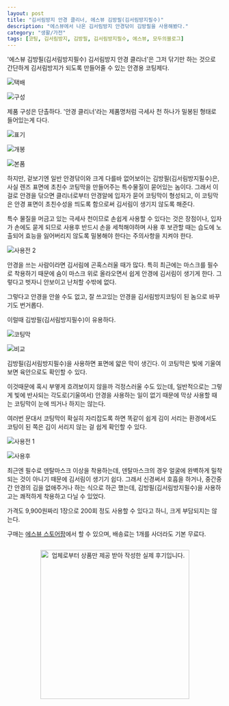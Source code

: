 ```yaml
---
layout: post
title: "김서림방지 안경 클리너, 에스뷰 김방필(김서림방지필수)"
description: "에스뷰에서 나온 김서림방지 안경닦이 김방필을 사용해봤다."
category: "생활/가전"
tags: [코팅, 김서림방지, 김방필, 김서림방지필수, 에스뷰, 모두의블로그]
---
```


'에스뷰 김방필(김서림방지필수) 김서림방지 안경 클리너'은
그저 닦기만 하는 것으로 간단하게 김서림방지가 되도록 만들어줄 수 있는 안경용 코팅제다.

![택배](https://images2.imgbox.com/e7/26/577N4b6G_o.jpg)

![구성](https://images2.imgbox.com/ee/7d/ibMuFMM4_o.jpg)

제품 구성은 단촐하다.
'안경 클리너'라는 제품명처럼 극세사 천 하나가 밀봉된 형태로 들어있는게 다다.

![표기](https://images2.imgbox.com/f5/c5/2pf8lHfZ_o.jpg)

![개봉](https://images2.imgbox.com/74/d2/QOl1tZMj_o.jpg)

![본품](https://images2.imgbox.com/63/c7/Qeu9Ag1z_o.jpg)

하지만, 겉보기엔 일반 안경닦이와 크게 다를바 없어보이는 김방필(김서림방지필수)은,
사실 렌즈 표면에 초친수 코팅막을 만들어주는 특수물질이 묻어있는 놈이다.
그래서 이걸로 안경을 닦으면 클리너로부터 안경알에 입자가 묻어 코팅막이 형성되고,
이 코팅막은 안경 표면이 초친수성을 띄도록 함으로써 김서림이 생기지 않도록 해준다.

특수 물질을 머금고 있는 극세사 천이므로 손쉽게 사용할 수 있다는 것은 장점이나,
입자가 손에도 묻게 되므로 사용후 반드시 손을 세척해야하며
사용 후 보관할 때는 습도에 노출되어 효능을 잃어버리지 않도록 밀봉해야 한다는 주의사항을 지켜야 한다.

![사용전 2](https://images2.imgbox.com/26/0d/ozvLFRSe_o.jpg)

안경을 쓰는 사람이라면 김서림에 곤혹스러울 때가 많다.
특히 최근에는 마스크를 필수로 착용하기 때문에
숨이 마스크 위로 올라오면서 쉽게 안경에 김서림이 생기게 한다.
그렇다고 벗자니 안보이고 난처할 수밖에 없다.

그렇다고 안경을 안쓸 수도 없고,
잘 쓰고있는 안경을 김서림방지코팅이 된 놈으로 바꾸기도 번거롭다.

이럴때 김방필(김서림방지필수)이 유용하다.

![코팅막](https://images2.imgbox.com/28/b6/KA608l4W_o.jpg)

![비교](https://images2.imgbox.com/70/55/QBXnvXyv_o.jpg)

김방필(김서림방지필수)을 사용하면 표면에 얇은 막이 생긴다.
이 코팅막은 빛에 기울여 보면 육안으로도 확인할 수 있다.

이것때문에 혹시 부옇게 흐려보이지 않을까 걱정스러울 수도 있는데,
일반적으로는 그렇게 빛에 반사되는 각도로(기울여서) 안경을 사용하는 일이 없기 때문에
막상 사용할 때는 코팅막이 눈에 띄거나 하지는 않는다.

여러번 문대서 코팅막이 확실히 자리잡도록 하면
똑같이 쉽게 김이 서리는 환경에서도 코팅이 된 쪽은 김이 서리지 않는 걸 쉽게 확인할 수 있다.

![사용전 1](https://images2.imgbox.com/40/05/0wmLHXe9_o.jpg)

![사용후](https://images2.imgbox.com/01/22/vumOJjdb_o.jpg)

최근엔 필수로 덴탈마스크 이상을 착용하는데,
덴탈마스크의 경우 얼굴에 완벽하게 밀착되는 것이 아니기 때문에 김서림이 생기기 쉽다.
그래서 신경써서 호흡을 하거나, 중간중간 안경의 김을 없애주거나 하는 식으로 하곤 했는데,
김방필(김서림방지필수)을 사용하고는 쾌적하게 착용하고 다닐 수 있었다.

가격도 9,900원짜리 1장으로 200회 정도 사용할 수 있다고 하니,
크게 부담되지는 않는다.

구매는 [에스뷰 스토어팜](https://smartstore.naver.com/sview/products/4842208439)에서 할 수 있으며,
배송료는 1개를 사더라도 기본 무료다.



<div style="text-align: center; margin: 2em;"><img width="348" src="https://modublog.co.kr/img/sponser_img.php?mb_mb=reznoagmailcom&wr_wr=538352&bo_table=life&p_wr_wr=32613" alt="업체로부터 상품만 제공 받아 작성한 실제 후기입니다." /></div>
